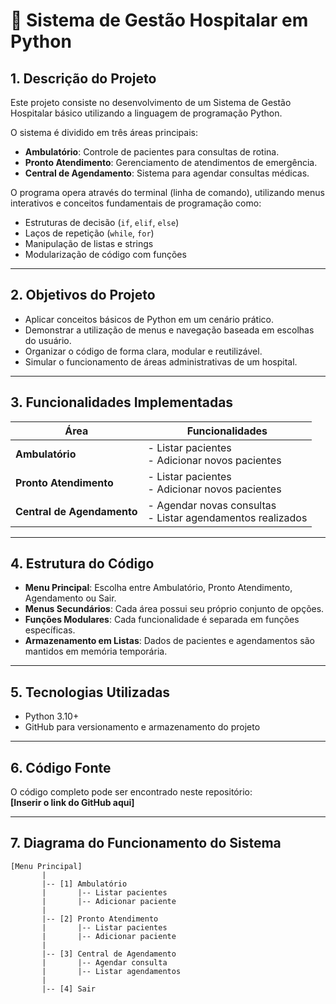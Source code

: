 # 📄 Sistema de Gestão Hospitalar em Python

## 1. Descrição do Projeto
Este projeto consiste no desenvolvimento de um Sistema de Gestão Hospitalar básico utilizando a linguagem de programação Python.

O sistema é dividido em três áreas principais:
- **Ambulatório**: Controle de pacientes para consultas de rotina.
- **Pronto Atendimento**: Gerenciamento de atendimentos de emergência.
- **Central de Agendamento**: Sistema para agendar consultas médicas.

O programa opera através do terminal (linha de comando), utilizando menus interativos e conceitos fundamentais de programação como:
- Estruturas de decisão (`if`, `elif`, `else`)
- Laços de repetição (`while`, `for`)
- Manipulação de listas e strings
- Modularização de código com funções

---

## 2. Objetivos do Projeto
- Aplicar conceitos básicos de Python em um cenário prático.
- Demonstrar a utilização de menus e navegação baseada em escolhas do usuário.
- Organizar o código de forma clara, modular e reutilizável.
- Simular o funcionamento de áreas administrativas de um hospital.

---

## 3. Funcionalidades Implementadas

| Área                 | Funcionalidades                     |
|-----------------------|-------------------------------------|
| **Ambulatório**        | - Listar pacientes<br>- Adicionar novos pacientes |
| **Pronto Atendimento** | - Listar pacientes<br>- Adicionar novos pacientes |
| **Central de Agendamento** | - Agendar novas consultas<br>- Listar agendamentos realizados |

---

## 4. Estrutura do Código
- **Menu Principal**: Escolha entre Ambulatório, Pronto Atendimento, Agendamento ou Sair.
- **Menus Secundários**: Cada área possui seu próprio conjunto de opções.
- **Funções Modulares**: Cada funcionalidade é separada em funções específicas.
- **Armazenamento em Listas**: Dados de pacientes e agendamentos são mantidos em memória temporária.

---

## 5. Tecnologias Utilizadas
- Python 3.10+
- GitHub para versionamento e armazenamento do projeto

---

## 6. Código Fonte
O código completo pode ser encontrado neste repositório:  
**[Inserir o link do GitHub aqui]**

---

## 7. Diagrama do Funcionamento do Sistema
```plaintext
[Menu Principal]
       |
       |-- [1] Ambulatório
       |       |-- Listar pacientes
       |       |-- Adicionar paciente
       |
       |-- [2] Pronto Atendimento
       |       |-- Listar pacientes
       |       |-- Adicionar paciente
       |
       |-- [3] Central de Agendamento
       |       |-- Agendar consulta
       |       |-- Listar agendamentos
       |
       |-- [4] Sair
